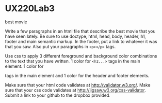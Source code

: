 # UX220Lab3
best movie

Write a few paragraphs in an html file that describe the best movie that you have seen lately. Be sure to use doctype, html, head, body, header, h1, footer and main semantic markup. In the footer, put a link to whatever it was that you saw. Also put your paragraphs in `<p></p>` tags.

Use css to apply 3 different foreground and background color combinations to the text that you have written. 1 color for `<h2...>` tags in the main element. 1 color for <p> tags in the main element and 1 color for the header and footer elements.

Make sure that your html code validates at http://validator.w3.org/. Make sure that your css code validates at http://jigsaw.w3.org/css-validator. Submit a link to your github to the dropbox provided.
